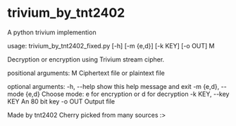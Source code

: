 # trivium_by_tnt2402
A python trivium implemention

usage: trivium_by_tnt2402_fixed.py [-h] [-m {e,d}] [-k KEY] [-o OUT] M

Decryption or encryption using Trivium stream cipher.

positional arguments:
  M                     Ciphertext file or plaintext file

optional arguments:
  -h, --help            show this help message and exit
  -m {e,d}, --mode {e,d}
                        Choose mode: e for encryption or d for decryption
  -k KEY, --key KEY     An 80 bit key
  -o OUT                Output file

Made by tnt2402
Cherry picked from many sources :>
